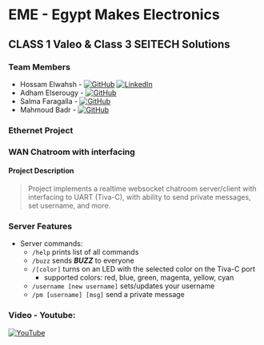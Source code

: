 # EME - Egypt Makes Electronics

## CLASS 1 Valeo & Class 3 SEITECH Solutions

### Team Members

- Hossam Elwahsh - [![GitHub](https://img.shields.io/badge/github-%23121011.svg?style=flat&logo=github&logoColor=white)](https://github.com/HossamElwahsh) [![LinkedIn](https://img.shields.io/badge/linkedin-%230077B5.svg?style=flat&logo=linkedin&logoColor=white)](https://www.linkedin.com/in/hossam-elwahsh/)
- Adham Elserougy - [![GitHub](https://img.shields.io/badge/github-%23121011.svg?style=flat&logo=github&logoColor=white)](https://github.com/Adhamelserougy)
- Salma Faragalla - [![GitHub](https://img.shields.io/badge/github-%23121011.svg?style=flat&logo=github&logoColor=white)](https://github.com/SalmaFaragalla)
- Mahmoud Badr - [![GitHub](https://img.shields.io/badge/github-%23121011.svg?style=flat&logo=github&logoColor=white)](https://github.com/mbadr12)

### Ethernet Project

### WAN Chatroom with interfacing

#### Project Description

> Project implements a realtime websocket chatroom server/client with interfacing to UART (Tiva-C), with ability to send private messages, set username, and more.

 
### Server Features
- Server commands:
  - `/help` prints list of all commands 
  - `/buzz` sends ***BUZZ*** to everyone
  - `/[color]` turns on an LED with the selected color on the Tiva-C port
    - supported colors: red, blue, green, magenta, yellow, cyan
  - `/username [new username]` sets/updates your username
  - `/pm [username] [msg]` send a private message 

### Video - Youtube:

[![YouTube](https://img.shields.io/badge/YouTube-%23FF0000.svg?style=flat&logo=YouTube&logoColor=white)](https://youtu.be/bJr50K12g0Q)
